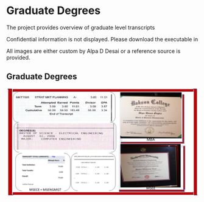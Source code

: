 # Graduate Degrees

The project provides overview of graduate level transcripts

Confidential information is not displayed. Please download the executable in 

All images are either custom by Alpa D Desai or a reference source is provided.

## Graduate Degrees
![image](Slides.jpg)

